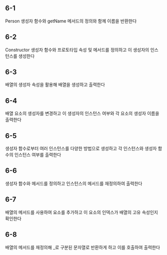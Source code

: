 ## 6-1

Person 생성자 함수와 getName 메서드의 정의와 함께 이름을 반환한다

## 6-2

Constructor 생성자 함수와 프로토타입 속성 및 메서드를 정의하고 이 생성자의 인스턴스를 생성한다

## 6-3

배열의 생성자 속성을 활용해 배열을 생성하고 출력한다

## 6-4

배열 요소의 생성자를 변경하고 이 생성자의 인스턴스 여부와 각 요소의 생성자 이름을 출력한다

## 6-5

생성자 함수로부터 여러 인스턴스를 다양한 방법으로 생성하고 각 인스턴스와 생성자 함수의 인스턴스 여부를 출력한다

## 6-6

생성자 함수와 메서드를 정의하고 인스턴스의 메서드를 재정의하여 출력한다

## 6-7

배열의 메서드를 사용하여 요소를 추가하고 이 요소의 인덱스가 배열의 고유 속성인지 확인한다

## 6-8

배열의 메서드를 재정의해 _로 구분된 문자열로 반환하게 하고 이를 호출하여 출력한다
